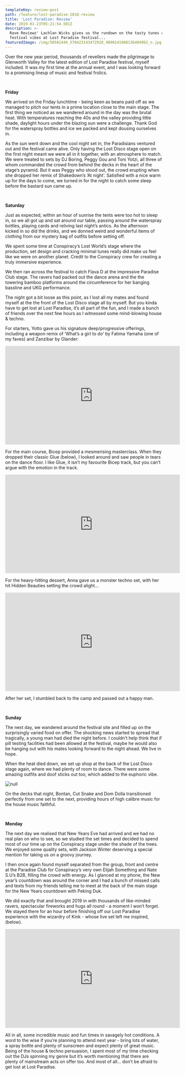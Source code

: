 ```yaml
---
templateKey: review-post
path: /feature/lost-paradise-2018-review
title: 'Lost Paradise: Review'
date: 2019-01-23T05:21:54.501Z
description: >-
  Rave Reviewz' Lachlan Wicks gives us the rundown on the tasty tunes and
  festival vibes at Lost Paradise festival...
featuredImage: /img/50581444_570423143472928_4890141968136404992_n.jpg
---
```

Over the new year period, thousands of revellers made the pilgrimage to Glenworth Valley for the latest edition of Lost Paradise festival, myself included. It was my first time at the annual event, and I was looking forward to a promising lineup of music and festival frolics. 

<br>

**Friday**

We arrived on the Friday lunchtime - being keen as beans paid off as we managed to pitch our tents in a prime location close to the main stage. The first thing we noticed as we wandered around in the day was the brutal heat. With temperatures reaching the 40s and the valley providing little shade, daylight hours under the blazing sun were a challenge. Thank God for the waterspray bottles and ice we packed and kept dousing ourselves in.

As the sun went down and the cool night set in, the Paradisians ventured out and the festival came alive. Only having the Lost Disco stage open on the first night meant we were all in it together, with an atmosphere to match. We were treated to sets by DJ Boring, Peggy Gou and Toni Yotzi, all three of whom commanded the crowd from behind the decks in the heart of the stage’s pyramid. But it was Peggy who stood out, the crowd erupting when she dropped her remix of Shakedown’s ’At night’. Satisfied with a nice warm up for the days to come, we turned in for the night to catch some sleep before the bastard sun came up.

<br>

**Saturday**

Just as expected, within an hour of sunrise the tents were too hot to sleep in, so we all got up and sat around our table, passing around the waterspray bottles, playing cards and reliving last night’s antics. As the afternoon kicked in so did the drinks, and we donned weird and wonderful items of clothing from our mystery bag of outfits before setting off.

We spent some time at Conspiracy’s Lost World’s stage where the production, set design and cracking minimal tunes really did make us feel like we were on another planet. Credit to the Conspiracy crew for creating a truly immersive experience.

We then ran across the festival to catch Flava D at the impressive Paradise Club stage. The ravers had packed out the dance arena and the the towering bamboo platforms around the circumference for her banging bassline and UKG performance. 

The night got a bit loose as this point, as I lost all my mates and found myself at the the front of the Lost Disco stage all by myself. But you kinda have to get lost at Lost Paradise, it’s all part of the fun, and I made a bunch of friends over the next few hours as I witnessed some mind-blowing house & techno.

For starters, Yotto gave us his signature deep/progressive offerings, including a weapon remix of ‘What’s a girl to do' by Fatima Yamaha (one of my faves) and Zanzibar by Olander:

<iframe src="https://www.facebook.com/plugins/video.php?href=https%3A%2F%2Fwww.facebook.com%2Fravereviewz%2Fvideos%2F2165298260400021%2F&show_text=0&width=560" width="560" height="315" style="border:none;overflow:hidden" scrolling="no" frameborder="0" allowTransparency="true" allowFullScreen="true"></iframe>

For the main course, Bicep provided a mesmerising masterclass. When they dropped their classic Glue (below), I looked around and saw people in tears on the dance floor. I like Glue, it isn’t my favourite Bicep track, but you can’t argue with the emotion in the track.

<iframe src="https://www.facebook.com/plugins/video.php?href=https%3A%2F%2Fwww.facebook.com%2Fravereviewz%2Fvideos%2F2114006548665833%2F&show_text=0&width=560" width="560" height="315" style="border:none;overflow:hidden" scrolling="no" frameborder="0" allowTransparency="true" allowFullScreen="true"></iframe>

For the heavy-hitting dessert, Anna gave us a monster techno set, with her hit Hidden Beauties setting the crowd alight...

<iframe src="https://www.facebook.com/plugins/video.php?href=https%3A%2F%2Fwww.facebook.com%2Fravereviewz%2Fvideos%2F2038496009597888%2F&show_text=0&width=560" width="560" height="315" style="border:none;overflow:hidden" scrolling="no" frameborder="0" allowTransparency="true" allowFullScreen="true"></iframe>

After her set, I stumbled back to the camp and passed out a happy man. 

<br>

**Sunday**

The next day, we wandered around the festival site and filled up on the surprisingly varied food on offer. The shocking news started to spread that tragically, a young man had died the night before. I couldn’t help think that if pill testing facilities had been allowed at the festival, maybe he would also be hanging out with his mates looking forward to the night ahead. We live in hope. 

When the heat died down, we set up shop at the back of the Lost Disco stage again, where we had plenty of room to dance. There were some amazing outfits and doof sticks out too, which added to the euphoric vibe.

![null](/img/lp-outfits.jpg)

On the decks that night, Bontan, Cut Snake and Dom Dolla transitioned perfectly from one set to the next, providing hours of high calibre music for the house music faithful.

<br>

**Monday**

The next day we realised that New Years Eve had arrived and we had no real plan on who to see, so we studied the set times and decided to spend most of our time up on the Conspiracy stage under the shade of the trees. We enjoyed some quality sets, with Jackson Winter deserving a special mention for taking us on a groovy journey. 

I then once again found myself separated from the group, front and centre at the Paradise Club for Conspiracy’s very own Elijah Something and Nate S.U’s B2B, filling the crowd with energy. As I glanced at my phone, the New year’s countdown was around the corner and I had a bunch of missed calls and texts from my friends telling me to meet at the back of the main stage for the New Years countdown with Peking Duk.  

We did exactly that and brought 2019 in with thousands of like-minded ravers, spectacular fireworks and hugs all round - a moment I won’t forget. We stayed there for an hour before finishing off our Lost Paradise experience with the wizardry of Kink - whose live set left me inspired, (below).

<iframe src="https://www.facebook.com/plugins/video.php?href=https%3A%2F%2Fwww.facebook.com%2Fravereviewz%2Fvideos%2F1214957258668477%2F&show_text=0&width=560" width="560" height="316" style="border:none;overflow:hidden" scrolling="no" frameborder="0" allowTransparency="true" allowFullScreen="true"></iframe>

<br>

All in all, some incredible music and fun times in savagely hot conditions. A word to the wise if you’re planning to attend next year - bring lots of water, a spray bottle and plenty of sunscreen and expect plenty of great music. Being of the house & techno persuasion, I spent most of my time checking out the DJs spinning my genre but it’s worth mentioning that there are plenty of mainstream acts on offer too. And most of all... don’t be afraid to get lost at Lost Paradise.
